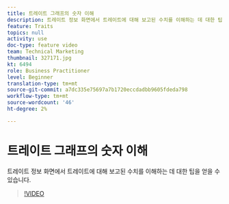 ```yaml
---
title: 트레이트 그래프의 숫자 이해
description: 트레이트 정보 화면에서 트레이트에 대해 보고된 수치를 이해하는 데 대한 팁을 얻을 수 있습니다.
feature: Traits
topics: null
activity: use
doc-type: feature video
team: Technical Marketing
thumbnail: 327171.jpg
kt: 6494
role: Business Practitioner
level: Beginner
translation-type: tm+mt
source-git-commit: a7dc335e75697a7b1720eccdadbb9605fdeda798
workflow-type: tm+mt
source-wordcount: '46'
ht-degree: 2%

---
```



# 트레이트 그래프의 숫자 이해

트레이트 정보 화면에서 트레이트에 대해 보고된 수치를 이해하는 데 대한 팁을 얻을 수 있습니다.

>[!VIDEO](https://video.tv.adobe.com/v/327171/?quality=12&learn=on)
